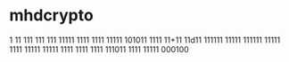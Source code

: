 
# mhdcrypto
1
11
111
111
111
11111
1111
1111
11111
101011
1111
11+11
11d11
111111
11111
111111
11111
1111
11111
11111
1111
1111
1111
111011
1111
11111
000100
